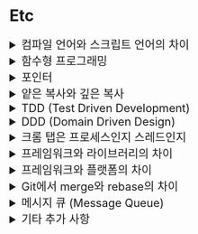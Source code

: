 # Etc 

<details>
<summary style="font-size:20px">컴파일 언어와 스크립트 언어의 차이</summary>
<div markdown="1">

* `컴파일 언어`는 컴파일러를 통해 사전에 컴파일 되어 기계어 상태로 실행되고 `스크립트 언어`는 컴파일 단계 없이 인터프리터에 의해 실행 단계해서 한 줄씩 기계어로 번역하여 실행
* 일반적으로 컴파일 언어가 스크립트 언어에 비해 빠르고 안정적임

</div>
</details>


<details>
<summary style="font-size:20px">함수형 프로그래밍</summary>
<div markdown="1">

* 부수 효과가 없는 순수함수로 프로그램을 만드는 것
  * 순수함수: 데이터 값을 변경시키지 않음, 객체의 필드를 설정하지 않음
* 1급 객체와 데이터 불변성 그리고 고차함수, 합성함수, 순수함수와 같은 다양한 함수 개념으로 구성

#### 참고
* 명령형 프로그래밍: 무엇(What)보다는 `어떻게(How)`할 건지를 설명하는 방식
  * 절차지향 프로그래밍: 수행되어야 할 순차적인 처리 과정을 포함하는 방식 (C, C++)
  * 객체지향 프로그래밍: 객체들의 집합으로 프로그램의 상호작용을 표현 (C++, Java, C#)
* 선언형 프로그래밍: 어떻게(How)보다는 `무엇(What)`을 할 건지를 설명하는 방식
  * 함수형 프로그래밍: 순수 함수를 조합해 소프트웨어를 만드는 방식 (클로저, 하스켈, 리스프)

</div>
</details>


<details>
<summary style="font-size:20px">포인터</summary>
<div markdown="1">

  * 메모리 상의 주소를 저장하는 공간

</div>
</details>


<details>
<summary style="font-size:20px">얕은 복사와 깊은 복사</summary>
<div markdown="1">

#### 얕은 복사
* `주소 값`을 복사
* 참조하고 있는 실제 값은 같음 -> 복사한 객체의 값을 변경하면 기존 객체도 변경
* 자바에서 객체는 Heap, 객체의 주소는 Stack에 저장 -> Stack에 Heap의 주소를 참조하는 공간이 1개 더 생성

#### 깊은 복사
* `실제 값`을 새로운 메모리 공간에 복사
* 자바에서 객체는 Heap, 객체의 주소는 Stack에 저장 -> Heap에 객체가 1개 더 생성, Stack에 Heap의 주소를 참조하는 공간 생성

  <details>
  <summary style="font-size:20px">참고: 파이썬</summary>
  <div markdown="1">

    * 단순 객체 복사
    ```python
    # mutable 객체 (변경가능 객체(리스트 등))
    a = [1, 2, 3, 4]
    b = a     # copy
    print(b)    # [1, 2, 3, 4]
    b[2] = 100   # b의 item 변경
    print(b)    # [1, 2, 100, 4]
    print(a)    # [1, 2, 100, 4], a의 item도 수정됨!!
    
    # immutable 객체
    a = 10
    b = a
    print(b)    # 10 출력
    b = "abc"
    print(b)    # abc 출력
    print(a)    # 10 출력
    ```
    
    * 얕은 복사
      * 객체를 복사할 때, 해당 객체만 복사하여 새 객체를 생성한다.
      * 복사된 객체의 인스턴스 변수는 원본 객체의 인스턴스 변수와 같은 메모리 주소를 참조한다.
      * 따라서, 해당 메모리 주소의 값이 변경되면 원본 객체 및 복사 객체의 인스턴스 변수 값은 같이 변경된다.
    ```python
    import copy
    
    # immutable
    a = [1, [1, 2, 3]]
    b = copy.copy(a)    # shallow copy 발생
    print(b)    # [1, [1, 2, 3]] 출력
    b[0] = 100  # 숫자
    print(b)    # [100, [1, 2, 3]] 출력,
    print(a)    # [1, [1, 2, 3]] 출력, shallow copy 가 발생해 복사된 리스트는 별도의 객체이므로 item을 수정하면 복사본만 수정된다. (immutable 객체의 경우
    
    # mutable
    c = copy.copy(a)
    c[1].append(4)    # 리스트의 두번째 item(내부리스트)에 4를 추가 c[1]=[1,2,3,4] : list (mutable)
    print(c)    # [1, [1, 2, 3, 4]] 출력
    print(a)    # [1, [1, 2, 3, 4]] 출력, a가 c와 똑같이 수정된 이유는 리스트의 item 내부의 객체는 동일한 객체이므로 mutable한 리스트를 수정할때는 둘다 값이 변경됨
    ```
      
    * 깊은 복사
      * 복사본의 값이 mutable한 객체일때, 이를 변경했을 시, 원본의 값도 변경되는 현상을 해결
        * 객체를 복사 할 때, 해당 객체와 인스턴스 변수까지 복사하는 방식
        * 전부를 복사하여 새 주소에 담기 때문에 참조를 공유하지 않는다.
    ```python
    import copy
    
    a = [1, [1, 2, 3]]
    b = copy.deepcopy(a)    # deep copy 실행 
    print(b)    # [1, [1, 2, 3]] 출력
    b[0] = 100 # immutable
    b[1].append(4) # mutable
    print(b)    # [100, [1, 2, 3, 4]] 출력
    print(a)    # [1, [1, 2, 3]] 출력
    ```
  </div>
  </details>

</div>
</details>


<details>
<summary style="font-size:20px">TDD (Test Driven Development)</summary>
<div markdown="1">

* 테스트 주도 개발
* `테스트 코드를 작성 한 후 그것을 통과하는 실행 코드를 작성`하는 매우 짧은 Cycle로 개발
* 디버깅이 쉬워지고 코드의 신뢰성이 높아짐
* 작성하는 코드의 길이가 길어지는 단점이 있음

</div>
</details>


<details>
<summary style="font-size:20px">DDD (Domain Driven Design)</summary>
<div markdown="1">

* 도메인 중심 설계 방법, 도메인이 상호작용 하도록 설계하는 것
* 도메인은 각각 분리되어 있어 MSA에 용이한 설계 가능
* 문맥에 따라 객체의 역할이 바뀔 수 있음: 같은 객체가 존재할 수 있음
* 예) 구매 도메인, 판매 도메인

</div>
</details>


<details>
<summary style="font-size:20px">크롬 탭은 프로세스인지 스레드인지</summary>
<div markdown="1">

* 크롬은 탭마다 PID를 가지고 있는 Process
* 각 Tab마다 랜더링 정보나 기타 데이터를 따로 관리, 그로 인해 메모리를 많이 잡아먹기도 하지만 하나의 Tab에 오류가 생겼다고 모든 Tab에 영향을 끼치진 않는 장점이 존재

</div>
</details>


<details>
<summary style="font-size:20px">프레임워크와 라이브러리의 차이</summary>
<div markdown="1">

* 실행 흐름을 제어하는 권한이 어디에 있는 가의 차이

#### 프레임워크
* 흐름을 자체적으로 제어
* IoC가 적용되는 것

#### 라이브러리
* 흐름 제어가 필요할 때, 사용자가 필요한 상황에 가져다 쓸 수 있는 것


</div>
</details>


<details>
<summary style="font-size:20px">프레임워크와 플랫폼의 차이</summary>
<div markdown="1">

* 서비스를 제공하는 플랫폼을 구현하기 위해서는 기능을 모아놓은 프레임워크를 사용

#### 프레임워크
* 소프트웨어가 개발될 수 있는 뼈대
* 특정 기능 구현에 사용되는 라이브러리를 포함, SW를 개발할때 재사용할 수 있도록 하는 것

#### 플랫폼
* 소프트웨어가 실행되는 환경과 설정

</div>
</details>


<details>
<summary style="font-size:20px">Git에서 merge와 rebase의 차이</summary>
<div markdown="1">

* git merge를 하면 브랜치의 커밋 로그는 사라지고 `병합하는 커밋 로그가 master에 head에 추가`
* git rebase를 하면 브랜치를 base로 master를 `커밋을 재정렬하여 브랜치의 커밋 하나 하나가 master에 정리되어 추가`

</div>
</details>


<details>
<summary style="font-size:20px">메시지 큐 (Message Queue)</summary>
<div markdown="1">

* Queue 자료구조를 이용해 데이터(메시지)를 관리하는 시스템
* 비동기 통신으로 메시지를 빠르게 교환
* Producer가 메시지를 큐에 넣으면 Consumer가 메시지를 가져와 처리
* 예) Kafka, Rabbit MQ, AMPQ 

</div>
</details>


<details>
<summary style="font-size:20px">기타 추가 사항</summary>
<div markdown="1">

* HDFS
  
* 하둡 에코 시스템
  
* 주키퍼의 지노드에 저장되는 데이터
  
* Hot Warm 아키텍처

* Spark의 RDD

* nginx 설정에서 성능을 높이는 방법
  
* 적정 샤드의 개수를 정하는 방법
  
* ElasticSearch에서 마스터가 하는 역할
  
* 카프카
  
* flume과 logstash의 역할
  
* 리눅스의 파일 권한

* Jquery 사용 이유

*  DES128/256 차이

*  HTML5와 HTML 차이

* 검색엔진

* OAuth

* CORS란?

* CORS 해결방법

* JSON, XML의 차이
  * JSON 종료 태그를 사용하지 않음, 데이터를 더 빨리 읽고 쓸수 있음

</div>
</details>